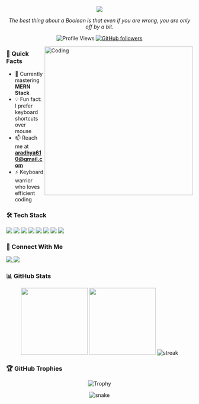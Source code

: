 <div align="center">
  <img src="https://readme-typing-svg.herokuapp.com/?lines=Welcome+to+my+GitHub!;I'm+Aradhya+Srivastava!&center=true&size=30&color=58a6ff">
</div>

<p align="center">
  <em>The best thing about a Boolean is that even if you are wrong, you are only off by a bit.</em> 
</p>

<div align="center">
  
  ![Profile Views](https://komarev.com/ghpvc/?username=aradhya-7-7&color=58a6ff&style=flat-square)
  [![GitHub followers](https://img.shields.io/github/followers/aradhya-7-7?style=social)](https://github.com/aradhya-7-7)
  
</div>

<img align="right" alt="Coding" width="400" src="https://media.giphy.com/media/qgQUggAC3Pfv687qPC/giphy.gif">

### 🚀 Quick Facts

- 🔭 Currently mastering **MERN Stack**
- 💡 Fun fact: I prefer keyboard shortcuts over mouse
- 📫 Reach me at **aradhya610@gmail.com**
- ⚡ Keyboard warrior who loves efficient coding

### 🛠️ Tech Stack

<p align="left">
  <img src="https://img.shields.io/badge/React-20232A?style=for-the-badge&logo=react&logoColor=61DAFB"/>
  <img src="https://img.shields.io/badge/Node.js-43853D?style=for-the-badge&logo=node.js&logoColor=white"/>
  <img src="https://img.shields.io/badge/Express.js-404D59?style=for-the-badge"/>
  <img src="https://img.shields.io/badge/MongoDB-4EA94B?style=for-the-badge&logo=mongodb&logoColor=white"/>
  <img src="https://img.shields.io/badge/TypeScript-007ACC?style=for-the-badge&logo=typescript&logoColor=white"/>
  <img src="https://img.shields.io/badge/Firebase-FFCA28?style=for-the-badge&logo=firebase&logoColor=black"/>
  <img src="https://img.shields.io/badge/Next.js-000000?style=for-the-badge&logo=next.js&logoColor=white"/>
  <img src="https://img.shields.io/badge/Tailwind_CSS-38B2AC?style=for-the-badge&logo=tailwind-css&logoColor=white"/>
</p>

### 🤝 Connect With Me

<p align="left">
  <a href="https://instagram.com/aradhya.7" target="_blank">
    <img src="https://img.shields.io/badge/Instagram-E4405F?style=for-the-badge&logo=instagram&logoColor=white"/>
  </a>
  <a href="mailto:aradhya610@gmail.com">
    <img src="https://img.shields.io/badge/Gmail-D14836?style=for-the-badge&logo=gmail&logoColor=white"/>
  </a>
</p>

### 📊 GitHub Stats

<div align="center">
  
  <img height="180em" src="https://github-readme-stats.vercel.app/api?username=aradhya-7-7&show_icons=true&theme=tokyonight&include_all_commits=true&count_private=true"/>
  
  <img height="180em" src="https://github-readme-stats.vercel.app/api/top-langs/?username=aradhya-7-7&layout=compact&langs_count=8&theme=tokyonight"/>
  
  <img src="https://github-readme-streak-stats.herokuapp.com/?user=aradhya-7-7&theme=tokyonight" alt="streak"/>
  
</div>

### 🏆 GitHub Trophies

<div align="center">
  
  ![Trophy](https://github-profile-trophy.vercel.app/?username=aradhya-7-7&theme=darkhub&no-frame=true&column=7)
  
</div>

<div align="center">
  <img src="https://github.com/aradhya-7-7/aradhya-7-7/blob/output/github-contribution-grid-snake.svg" alt="snake"/>
</div>

